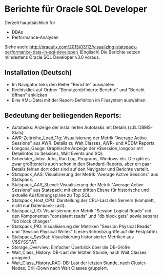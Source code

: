 Berichte für Oracle SQL Developer
=================================

Derzeit hauptsächlich für
- DBAs
- Performance-Analysen

Siehe auch: http://oraculix.com/2015/03/12/visualizing-statspack-performance-data-in-sql-developer/ (Englisch)
Die Berichte setzen mindestens Oracle SQL Developer v3.0 voraus.

Installation (Deutsch)
----------------------
- Im Navigator links den Reiter "Berichte" auswählen
- Rechtsklick auf Ordner "Benutzerdefinierte Berichte" und "Bericht öffnen" anklicken
- Eine XML-Datei mit der Report-Definition im Filesystem auswählen.

Bedeutung der beiliegenden Reports:
-----------------------------------
- Autotasks: Anzeige der installierten Autotasks mit Details (z.B. DBMS-Stats)
- AWR-Zeitreihe_Load_11g: Visualisierung der Metrik "Average Active Sessions" aus AWR. Details zu Wait Classes, AWR- und ADDM Reports.
- Longops_Gauge: Graphische Anzeige der v$session_longops mit Detailinfos zu Sessions, Wait Events und SQL
- Scheduler_Jobs: Jobs, Run Log, Programs, Windows etc.
  Die gibt es zwar größtenteils auch schon in den Standard-Reports, aber ein paar Details fehlen dort oder sind auf den Navigator und Berichte verteilt.
- Statspack_AAS: Visualisierung der Metrik "Average Active Sessions" aus Statspack.
- Statspack_AAS_3Level: Visualisierung der Metrik "Average Active Sessions" aus Statspack; mit einer dritten Ebene für historische und aktuelle Ausführungspläne zu Top SQL.
- Statspack_Host_CPU: Darstellung der CPU-Last des Servers (komplett, nicht nur Datenbank-Last).
- Statspack_LIO: Visualisierung der Metrik "Session Logical Reads" mit den Komponenten "consistent reads" und "db block gets" sowie separat "db block changes".
- Statspack_PIO: Visualisierung der Metriken "Session Physical Reads" und "Session Physical Writes" (Lese-/Schreibzugriffe auf die Festplatte)
- Statspack_SysStat: Visualisierung historisierter Metriken aus V$SYSSTAT.
- Storage_Overview: Einfacher Überblick über die DB-Größe
- Wait_Class_History: DB-Last der letzten Stunde, nach Wait Classes gruppiert.
- Wait_Class_History_RAC: DB-Last der letzten Stunde, nach Cluster-Nodes; Drill-Down nach Wait Classes gruppiert.